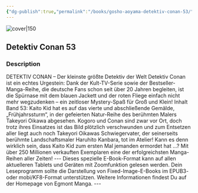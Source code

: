 ```yaml
---
{"dg-publish":true,"permalink":"/books/gosho-aoyama-detektiv-conan-53/","title":"\"Detektiv Conan 53\"","tags":["manga","crime"]}
---
```




![cover|150](http://books.google.com/books/content?id=WVSXCgAAQBAJ&printsec=frontcover&img=1&zoom=1&edge=curl&source=gbs_api)

## Detektiv Conan 53

### Description

DETEKTIV CONAN – Der kleinste größte Detektiv der Welt Detektiv Conan ist ein echtes Urgestein: Dank der Kult-TV-Serie sowie der Bestseller-Manga-Reihe, die deutsche Fans schon seit über 20 Jahren begleiten, ist die Spürnase mit dem blauen Jackett und der roten Fliege einfach nicht mehr wegzudenken – ein zeitloser Mystery-Spaß für Groß und Klein! Inhalt Band 53: Kaito Kid hat es auf das vierte und abschließende Gemälde, „Frühjahrssturm“, in der gefeierten Natur-Reihe des berühmten Malers Takeyori Oikawa abgesehen. Kogoro und Conan sind zwar vor Ort, doch trotz ihres Einsatzes ist das Bild plötzlich verschwunden und zum Entsetzen aller liegt auch noch Takeyori Oikawas Schwiegervater, der seinerseits berühmte Landschaftsmaler Haruhito Kanbara, tot im Atelier! Kann es denn wirklich sein, dass Kaito Kid zum ersten Mal jemanden ermordet hat ...? Mit über 250 Millionen verkauften Exemplaren eine der erfolgreichsten Manga-Reihen aller Zeiten! --- Dieses spezielle E-Book-Format kann auf allen aktuelleren Tablets und Geräten mit Zoomfunktion gelesen werden. Dein Leseprogramm sollte die Darstellung von Fixed-Image-E-Books im EPUB3- oder mobi/KF8-Format unterstützen. Weitere Informationen findest Du auf der Homepage von Egmont Manga. ---
```